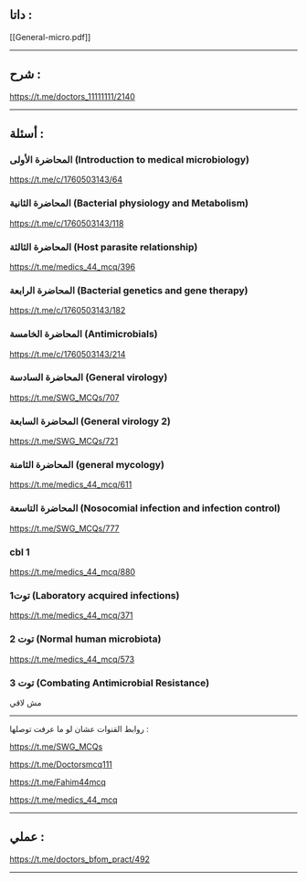 ##  داتا :

[[General-micro.pdf]]

---
## شرح :

https://t.me/doctors_11111111/2140

---
## أسئلة :

### المحاضرة الأولى (Introduction to medical microbiology)

https://t.me/c/1760503143/64

### المحاضرة الثانية (Bacterial physiology and Metabolism)

  https://t.me/c/1760503143/118

### المحاضرة الثالثة (Host parasite relationship)

https://t.me/medics_44_mcq/396

### المحاضرة الرابعة (Bacterial genetics and gene therapy)

 https://t.me/c/1760503143/182

### المحاضرة الخامسة (Antimicrobials)

https://t.me/c/1760503143/214

### المحاضرة السادسة (General virology)

  https://t.me/SWG_MCQs/707

### المحاضرة السابعة (General virology 2)

https://t.me/SWG_MCQs/721

### المحاضرة الثامنة (general mycology)

 https://t.me/medics_44_mcq/611 

### المحاضرة التاسعة (Nosocomial infection and infection control)

  https://t.me/SWG_MCQs/777

### cbl 1

https://t.me/medics_44_mcq/880

### توت1 (Laboratory acquired infections)

https://t.me/medics_44_mcq/371

### توت 2 (Normal human microbiota)

https://t.me/medics_44_mcq/573

### توت 3 (Combating Antimicrobial Resistance)

مش لاقي  

---

 روابط القنوات عشان لو ما عرفت توصلها :
 
https://t.me/SWG_MCQs

https://t.me/Doctorsmcq111

https://t.me/Fahim44mcq

https://t.me/medics_44_mcq

---
## عملي :

https://t.me/doctors_bfom_pract/492

---
